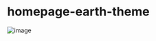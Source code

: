 # homepage-earth-theme

![image](https://user-images.githubusercontent.com/77594598/173484836-21ccea8f-a2fb-4266-bd27-61d6ac5f7383.png)
